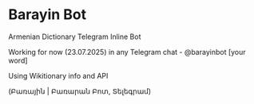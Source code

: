 # Barayin Bot
Armenian Dictionary Telegram Inline Bot

Working for now (23.07.2025) in any Telegram chat - @barayinbot [your word]

Using Wikitionary info and API

(Բառային | Բառարան Բոտ, Տելեգրամ)

